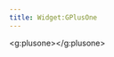 ```yaml
---
title: Widget:GPlusOne
---
```


<script type="text/javascript" src="https://apis.google.com/js/plusone.js">
</script>
<g:plusone></g:plusone>
